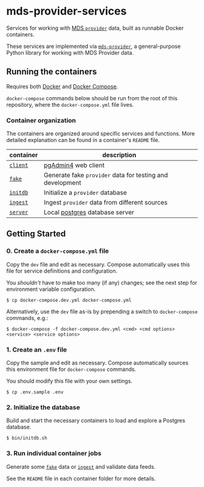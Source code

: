 # mds-provider-services

Services for working with [MDS `provider`][provider] data, built as runnable Docker containers.

These services are implemented via [`mds-provider`](https://github.com/CityofSantaMonica/mds-provider),
a general-purpose Python library for working with MDS Provider data.

## Running the containers

Requires both [Docker][docker] and [Docker Compose][compose].

`docker-compose` commands below should be run from the root of this repository,
where the `docker-compose.yml` file lives.

### Container organization

The containers are organized around specific services and functions. More detailed explanation can be found in a container's `README` file.

| container | description |
| --------- | ----------- |
| [`client`](client/) | [pgAdmin4][pgadmin] web client |
| [`fake`](fake/) | Generate fake `provider` data for testing and development |
| [`initdb`](initdb/) | Initialize a `provider` database |
| [`ingest`](ingest/) | Ingest `provider` data from different sources |
| [`server`](server/) | Local [postgres][postgres] database server |

## Getting Started

### 0. Create a `docker-compose.yml` file

Copy the `dev` file and edit as necessary. Compose automatically uses this file for service definitions and configuration.

You *shouldn't* have to make too many (if any) changes; see the next step for environment variable configuration.

```console
$ cp docker-compose.dev.yml docker-compose.yml
```

Alternatively, use the `dev` file as-is by prepending a switch to `docker-compose` commands, e.g.:

```console
$ docker-compose -f docker-compose.dev.yml <cmd> <cmd options> <service> <service options>
```

### 1. Create an `.env` file

Copy the sample and edit as necessary. Compose automatically sources this
environment file for `docker-compose` commands.

You should modify this file with your own settings.

```console
$ cp .env.sample .env
```

### 2. Initialize the database

Build and start the necessary containers to load and explore a Postgres database.

```console
$ bin/initdb.sh
```

### 3. Run individual container jobs

Generate some [`fake`](fake/) data or [`ingest`](ingest/) and validate data feeds.

See the `README` file in each container folder for more details.


[compose]: https://docs.docker.com/compose/overview/
[docker]: https://www.docker.com/
[pgadmin]: https://www.pgadmin.org/
[postgres]: https://www.postgresql.org/
[provider]: https://github.com/CityOfLosAngeles/mobility-data-specification/tree/master/provider
